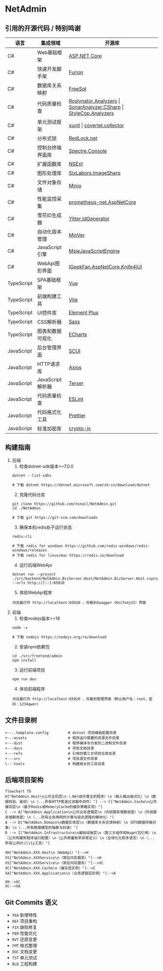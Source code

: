 # NetAdmin

## 引用的开源代码 / 特别鸣谢
| 语言       | 集成领域         | 开源库                                                                                                                                                                                                                |
| ---------- | ---------------- | --------------------------------------------------------------------------------------------------------------------------------------------------------------------------------------------------------------------- |
| C#         | Web基础框架      | [ASP.NET Core](https://github.com/dotnet/aspnetcore)                                                                                                                                                                  |
| C#         | 快速开发脚手架   | [Furion](https://gitee.com/dotnetchina/Furion)                                                                                                                                                                        |
| C#         | 数据库关系映射   | [FreeSql](https://github.com/dotnetcore/FreeSql)                                                                                                                                                                      |
| C#         | 代码质量检查     | [Roslynator.Analyzers](https://github.com/josefpihrt/roslynator) \| [SonarAnalyzer.CSharp](https://github.com/SonarSource/sonar-dotnet) \| [StyleCop.Analyzers](https://github.com/DotNetAnalyzers/StyleCopAnalyzers) |
| C#         | 单元测试框架     | [xunit](https://github.com/xunit/xunit)  \| [coverlet.collector](https://github.com/coverlet-coverage/coverlet)                                                                                                       |
| C#         | 分布式锁         | [RedLock.net](https://github.com/samcook/RedLock.net)                                                                                                                                                                 |
| C#         | 控制台终端界面库 | [Spectre.Console](https://github.com/spectreconsole/spectre.console)                                                                                                                                                  |
| C#         | 扩展函数库       | [NSExt](https://github.com/nsnail/ns-ext.git)                                                                                                                                                                         |
| C#         | 图形处理库       | [SixLabors.ImageSharp](https://github.com/SixLabors/ImageSharp)                                                                                                                                                       |
| C#         | 文件对象存储     | [Minio](https://github.com/minio/minio-dotnet)                                                                                                                                                                        |
| C#         | 性能监控采集     | [prometheus-net.AspNetCore](https://github.com/prometheus-net/prometheus-net)                                                                                                                                         |
| C#         | 雪花ID生成器     | [Yitter.IdGenerator](https://github.com/yitter/idgenerator)                                                                                                                                                           |
| C#         | 自动化版本管理   | [MinVer](https://github.com/adamralph/minver)                                                                                                                                                                         |
| C#         | JavaScript引擎   | [MsieJavaScriptEngine](https://github.com/Taritsyn/MsieJavaScriptEngine)                                                                                                                                              |
| C#         | WebApi图形界面   | [IGeekFan.AspNetCore.Knife4jUI](https://github.com/luoyunchong/IGeekFan.AspNetCore.Knife4jUI)                                                                                                                         |
| TypeScript | SPA基础框架      | [Vue](https://github.com/vuejs/core)                                                                                                                                                                                  |
| TypeScript | 前端构建工具     | [Vite](https://github.com/vitejs/vite)                                                                                                                                                                                |
| TypeScript | UI控件库         | [Element Plus](https://github.com/element-plus/element-plus)                                                                                                                                                          |
| TypeScript | CSS解析器        | [Sass](https://github.com/sass/sass)                                                                                                                                                                                  |
| TypeScript | 图表和数据可视化 | [ECharts](https://github.com/apache/echarts)                                                                                                                                                                          |
| JavaScript | 后台管理界面     | [SCUI](https://gitee.com/lolicode/scui)                                                                                                                                                                               |
| JavaScript | HTTP请求库       | [Axios](https://github.com/axios/axios)                                                                                                                                                                               |
| JavaScript | JavaScript解析器 | [Terser](https://github.com/terser/terser)                                                                                                                                                                            |
| JavaScript | 代码质量检查     | [ESLint](https://github.com/eslint/eslint)                                                                                                                                                                            |
| JavaScript | 代码格式化工具   | [Prettier](https://github.com/prettier/prettier)                                                                                                                                                                      |
| JavaScript | 标准加密库       | [crypto-js](https://github.com/brix/crypto-js)                                                                                                                                                                        |


## 构建指南
1. 后端
   1. 检查dotnet-sdk版本>=7.0.0
   ```
   dotnet --list-sdks
   
   # 下载 dotnet https://dotnet.microsoft.com/zh-cn/download/dotnet
   ```
   2. 克隆代码仓库
   ```
   git clone https://github.com/nsnail/NetAdmin.git
   cd ./NetAdmin
   
   # 下载 git https://git-scm.com/downloads
   ```
   3. 确保本机redis处于运行状态
   ```
   redis-cli
   
   # 下载 redis for windows https://github.com/redis-windows/redis-windows/releases
   # 下载 redis for linux/mac https://redis.io/download
   ```
   4. 运行后端WebApi
   ```
   dotnet run --project ./src/backend/NetAdmin.BizServer.Host/NetAdmin.BizServer.Host.csproj --urls http://[::]:65010
   ```
   5. 体验WebApi程序
   ```
   浏览器打开 http://localhost:65010 ，将看到Swagger（Knife4jUI）界面
   ```
2. 前端
    1. 检查nodejs版本>=18
    ```
    node -v
    
    # 下载 nodejs https://nodejs.org/ro/download
    ```
    2. 安装npm依赖包
    ```
    cd ./src/frontend/admin
    npm install
    ```
    3. 运行前端项目
    ```
    npm run dev
    ```
    4. 体验前端程序
    ```
    浏览器打开 http://localhost:65020 ，将看到管理界面（默认用户名：root，密码：1234qwer）
    ```

## 文件目录树
```
+---.template.config         # dotnet 项目模板配置目录
+---assets                   # 程序运行需要的资源文件目录
+---dist                     # 程序编译与分发的二进制文件目录
+---docs                     # 项目文档目录
+---refs                     # 引用的第三方项目仓库目录
+---src                      # 项目源文件目录
\---tools                    # 构建相关的工具目录
```

## 后端项目架构
```mermaid
flowchart TD
H["NetAdmin.Host\n公共主机层\n（.Net自托管主机程序）\n（输入输出格式化）\n（数据校验、鉴权）\n（...所有HTTP管道过滤器中间件）"] --> C["NetAdmin.Cache\n公共缓存层\n（基于Redis或MemoryCache的缓存策略实现）"]
C --> A["NetAdmin.Application\n公共业务逻辑层\n（内部服务增删改查）\n（外部服务增删改查）\n（...所有业务用例的计算与组合逻辑的模块化）"]
A --> D["NetAdmin.Domain\n数据实体层\n（数据库关系实体映射）\n（DTO数据传输对象）\n（...所有数据模型的抽象与封装）"]
D --> I["NetAdmin.Infrastructure\n基础设施层\n（第三方组件和Nuget包引用）\n（公共构建和程序运行配置）\n（公共常量枚举异常定义）\n（全球化化和多语言）\n（...所有公共Utility工具）"]

XH["NetAdmin.XXX.Host\n（WebApi）"]-->H
XS["NetAdmin.XXXService\n（常驻内存服务）"]-->H
XS["NetAdmin.XXXService\n（常驻内存服务）"]-->XC
XC["NetAdmin.XXX.Cache\n（缓存层实例）"]-->C
XA["NetAdmin.XXX.Application\n（业务逻辑层实例）"]-->A

XH-->XC
XC-->XA
```

## Git Commits 语义

- `FEA` 新增特性
- `REF` 项目重构
- `FIX` 缺陷修复
- `PER` 性能优化
- `RVT` 还原变更
- `FMT` 格式整理
- `DOC` 文档变更
- `TST` 单元测试
- `BLD` 工程构建